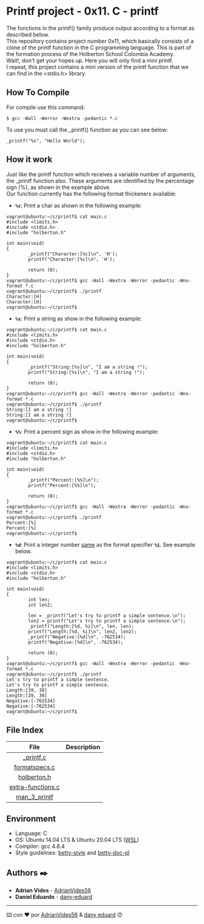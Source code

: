 # Printf project - 0x11. C - printf  
  
The functions in the printf() family produce output according to a format as described below.  
This repository contains project number 0x11, which basically consists of a clone of the printf function in the C programming language. This is part of the formation process of the Holberton School Colombia Academy.  
Wait!, don't get your hopes up. Here you will only find a mini printf.  
I repeat, this project contains a mini version of the printf function that we can find in the <stdio.h> library.  
  
## How To Compile
For compile use this command:
```
$ gcc -Wall -Werror -Wextra -pedantic *.c
```
To use you must call the _printf() function as you can see below:
```
_printf("%s", "Hello World");
```  

## How it work
Just like the printf function which receives a variable number of arguments, the _printf function also. These arguments are identified by the percentage sign (%), as shown in the example above.  
Our function currently has the following format thickeners available:
* **```%c```**: Print a char as shown in the following example:
```
vagrant@ubuntu:~/c/printf$ cat main.c 
#include <limits.h>
#include <stdio.h>
#include "holberton.h"

int main(void)
{
        _printf("Character:[%c]\n", 'H');
        printf("Character:[%c]\n", 'H');

        return (0);
}
vagrant@ubuntu:~/c/printf$ gcc -Wall -Wextra -Werror -pedantic -Wno-format *.c
vagrant@ubuntu:~/c/printf$ ./printf
Character:[H]
Character:[H]
vagrant@ubuntu:~/c/printf$
```  
  
* **```%s```**: Print a string as show in the following example:
```
vagrant@ubuntu:~/c/printf$ cat main.c 
#include <limits.h>
#include <stdio.h>
#include "holberton.h"

int main(void)
{
        _printf("String:[%s]\n", "I am a string !");
        printf("String:[%s]\n", "I am a string !");

        return (0);
}
vagrant@ubuntu:~/c/printf$ gcc -Wall -Wextra -Werror -pedantic -Wno-format *.c
vagrant@ubuntu:~/c/printf$ ./printf
String:[I am a string !]
String:[I am a string !]
vagrant@ubuntu:~/c/printf$
```  
  
* **```%%```**: Print a percent sign as show in the following example:
```
vagrant@ubuntu:~/c/printf$ cat main.c 
#include <limits.h>
#include <stdio.h>
#include "holberton.h"

int main(void)
{
        _printf("Percent:[%%]\n");
        printf("Percent:[%%]\n");

        return (0);
}
vagrant@ubuntu:~/c/printf$ gcc -Wall -Wextra -Werror -pedantic -Wno-format *.c
vagrant@ubuntu:~/c/printf$ ./printf
Percent:[%]
Percent:[%]
vagrant@ubuntu:~/c/printf$
```  
  
* **```%d```**: Print a integer number [same](https://www.geeksforgeeks.org/difference-d-format-specifier-c-language/) as the format specifier **```%i```**. See example below.
```
vagrant@ubuntu:~/c/printf$ cat main.c 
#include <limits.h>
#include <stdio.h>
#include "holberton.h"

int main(void)
{
        int len;
        int len2;

        len = _printf("Let's try to printf a simple sentence.\n");
        len2 = printf("Let's try to printf a simple sentence.\n");
        _printf("Length:[%d, %i]\n", len, len);
        printf("Length:[%d, %i]\n", len2, len2);
        _printf("Negative:[%d]\n", -762534);
        printf("Negative:[%d]\n", -762534);

        return (0);
}
vagrant@ubuntu:~/c/printf$ gcc -Wall -Wextra -Werror -pedantic -Wno-format *.c
vagrant@ubuntu:~/c/printf$ ./printf
Let's try to printf a simple sentence.
Let's try to printf a simple sentence.
Length:[39, 39]
Length:[39, 39]
Negative:[-762534]
Negative:[-762534]
vagrant@ubuntu:~/c/printf$
```  
  
## File Index
|File           |Description    |
|:-:	        |---	        |
|[_printf.c](https://github.com/AdrianVides56/printf/blob/main/_printf.c)        |   	        |
|[formatspecs.c](https://github.com/AdrianVides56/printf/blob/main/formatspecs.c)        |   	        |
|[holberton.h](https://github.com/AdrianVides56/printf/blob/main/holberton.h)           |   	        |
|[extra-functions.c](https://github.com/AdrianVides56/printf/blob/main/extra-functions.c)       |               |
|[man_3_printf](https://github.com/AdrianVides56/printf/blob/main/man_3_printf)         |               |  
  
## Environment
* Language: C
* OS: Ubuntu 14.04 LTS & Ubuntu 20.04 LTS ([WSL](https://ubuntu.com/wsl))
* Compiler: gcc 4.8.4
*  Style guidelines: [betty-style](https://github.com/holbertonschool/Betty/blob/master/betty-style.pl) and [betty-doc-pl](https://github.com/holbertonschool/Betty/blob/master/betty-doc.pl)  
  
## Authors ✒️
* **Adrian Vides** - [AdrianVides56](https://github.com/AdrianVides56)
* **Daniel Eduardo** - [dany-eduard](https://github.com/dany-eduard)  
  
  
  
  
_______________________________________________________________  
  
    
⌨️ con ❤️ por [AdrianVides56](https://github.com/AdrianVides56) & [dany eduard](https://github.com/dany-eduard) 😊
